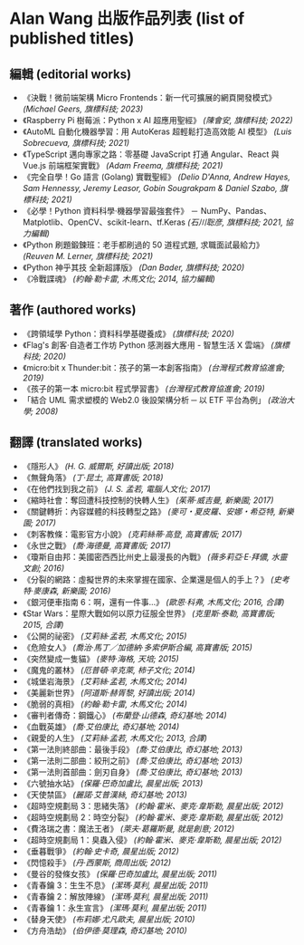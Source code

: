 # Alan Wang 出版作品列表 (list of published titles)

## 編輯 (editorial works)

- 《決戰！微前端架構 Micro Frontends：新一代可擴展的網頁開發模式》 _(Michael Geers, 旗標科技; 2023)_
- 《Raspberry Pi 樹莓派：Python x AI 超應用聖經》 _(陳會安, 旗標科技; 2022)_
- 《AutoML 自動化機器學習：用 AutoKeras 超輕鬆打造高效能 AI 模型》 _(Luis Sobrecueva, 旗標科技; 2021)_
- 《TypeScript 邁向專家之路：零基礎 JavaScript 打通 Angular、React 與 Vue.js 前端框架實戰》 _(Adam Freema, 旗標科技; 2021)_
- 《完全自學！Go 語言 (Golang) 實戰聖經》 _(Delio D'Anna, Andrew Hayes, Sam Hennessy, Jeremy Leasor, Gobin Sougrakpam & Daniel Szabo, 旗標科技; 2021)_
- 《必學！Python 資料科學‧機器學習最強套件》 － NumPy、Pandas、Matplotlib、OpenCV、scikit-learn、tf.Keras _(石川聡彦, 旗標科技; 2021, 協力編輯)_
- 《Python 刷題鍛鍊班：老手都刷過的 50 道程式題, 求職面試最給力》 _(Reuven M. Lerner, 旗標科技; 2021)_
- 《Python 神乎其技 全新超譯版》 _(Dan Bader, 旗標科技; 2020)_
- 《冷戰諜魂》 _(約翰‧勒卡雷, 木馬文化; 2014, 協力編輯)_

## 著作 (authored works)

- 《跨領域學 Python：資料科學基礎養成》 _(旗標科技; 2020)_
- 《Flag's 創客‧自造者工作坊 Python 感測器大應用 - 智慧生活 X 雲端》 _(旗標科技; 2020)_
- 《micro:bit x Thunder:bit：孩子的第一本創客指南》 _(台灣程式教育協進會; 2019)_
- 《孩子的第一本 micro:bit 程式學習書》 _(台灣程式教育協進會; 2019)_
- 「結合 UML 需求塑模的 Web2.0 後設架構分析 ─ 以 ETF 平台為例」 _(政治大學; 2008)_

## 翻譯 (translated works)

- 《隱形人》 _(H. G. 威爾斯, 好讀出版; 2018)_
- 《無聲角落》 _(丁‧昆士, 高寶書版; 2018)_
- 《在他們找到我之前》 _(J. S. 孟若, 電腦人文化; 2017)_
- 《縮時社會：奪回遭科技控制的快轉人生》 _(茱蒂‧威吉曼, 新樂園; 2017)_
- 《關鍵轉折：內容媒體的科技轉型之路》 _(麥可・夏皮羅、安娜・希亞特, 新樂園; 2017)_
- 《刺客教條：電影官方小說》 _(克莉絲蒂‧高登, 高寶書版; 2017)_
- 《永世之戰》 _(喬‧海德曼, 高寶書版; 2017)_
- 《瓊斯自由邦：美國密西西比州史上最漫長的內戰》 _(薇多莉亞‧E‧拜儂, 水靈文創; 2016)_
- 《分裂的網路：虛擬世界的未來掌握在國家、企業還是個人的手上？》 _(史考特‧麥康森, 新樂園; 2016)_
- 《銀河便車指南 6：啊，還有一件事...》 _(歐恩‧科弗, 木馬文化; 2016, 合譯)_
- 《Star Wars：星際大戰如何以原力征服全世界》 _(克里斯‧泰勒, 高寶書版; 2015, 合譯)_
- 《公開的祕密》 _(艾莉絲‧孟若, 木馬文化; 2015)_
- 《危險女人》 _(喬治‧馬丁／加德納‧多索伊斯合編, 高寶書版; 2015)_
- 《突然變成一隻貓》 _(麥特‧海格, 天培; 2015)_
- 《魔鬼的叢林》 _(厄普頓‧辛克萊, 柿子文化; 2014)_
- 《城堡岩海景》 _(艾莉絲‧孟若, 木馬文化; 2014)_
- 《美麗新世界》 _(阿道斯‧赫胥黎, 好讀出版; 2014)_
- 《脆弱的真相》 _(約翰‧勒卡雷, 木馬文化; 2014)_
- 《審判者傳奇：鋼鐵心》 _(布蘭登‧山德森, 奇幻基地; 2014)_
- 《血戰英雄》 _(喬‧艾伯康比, 奇幻基地; 2014)_
- 《親愛的人生》 _(艾莉絲‧孟若, 木馬文化; 2013, 合譯)_
- 《第一法則終部曲：最後手段》 _(喬‧艾伯康比, 奇幻基地; 2013)_
- 《第一法則二部曲：絞刑之前》 _(喬‧艾伯康比, 奇幻基地; 2013)_
- 《第一法則首部曲：劍刃自身》 _(喬‧艾伯康比, 奇幻基地; 2013)_
- 《六號抽水站》 _(保羅‧巴奇加盧比, 晨星出版; 2013)_
- 《天使禁區》 _(麗諾‧艾普漢絲, 奇幻基地; 2013)_
- 《超時空規劃局 3：思緒失落》 _(約翰‧霍米、麥克‧韋斯勒, 晨星出版; 2012)_
- 《超時空規劃局 2：時空分裂》 _(約翰‧霍米、麥克‧韋斯勒, 晨星出版; 2012)_
- 《費洛瑞之書：魔法王者》 _(萊夫‧葛羅斯曼, 就是創意; 2012)_
- 《超時空規劃局 1：臭蟲入侵》 _(約翰‧霍米、麥克‧韋斯勒, 晨星出版; 2012)_
- 《垂暮戰爭》 _(約翰‧史卡奇, 晨星出版; 2012)_
- 《閃憶殺手》 _(丹‧西蒙斯, 商周出版; 2012)_
- 《曼谷的發條女孩》 _(保羅‧巴奇加盧比, 晨星出版; 2011)_
- 《青春鑰 3：生生不息》 _(潔瑪‧莫利, 晨星出版; 2011)_
- 《青春鑰 2：解放陣線》 _(潔瑪‧莫利, 晨星出版; 2011)_
- 《青春鑰 1：永生宣言》 _(潔瑪‧莫利, 晨星出版; 2011)_
- 《替身天使》 _(布莉娜‧尤凡歐夫, 晨星出版; 2010)_
- 《方舟浩劫》 _(伯伊德‧莫理森, 奇幻基地; 2010)_
